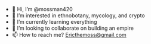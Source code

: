 - 👋 Hi, I’m @mossman420
- 👀 I’m interested in ethnobotany, mycology, and crypto
- 🌱 I’m currently learning everything
- 💞️ I’m looking to collaborate on building an empire
- 📫 How to reach me? Ericthemoss@gmail.com

<!---
mossman420/mossman420 is a ✨ special ✨ repository because its `README.md` (this file) appears on your GitHub profile.
You can click the Preview link to take a look at your changes.
--->
